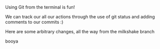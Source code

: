 Using Git from the terminal is fun!

We can track our all our actions through the use of git status and adding comments to our commits :)

Here are some arbitrary changes, all the way from the milkshake branch

booya

